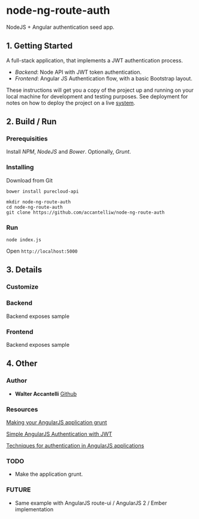 # node-ng-route-auth

NodeJS + Angular authentication seed app.

## 1. Getting Started

A full-stack application, that implements a JWT authentication process. 

* *Backend*: Node API with JWT token authentication.
* *Frontend*: Angular JS Authentication flow, with a basic Bootstrap layout.
  
These instructions will get you a copy of the project up and running on your local machine for development and testing purposes. See deployment for notes on how to deploy the project on a live [system](http://www.google.com).

## 2. Build / Run

### Prerequisities

Install *NPM*, *NodeJS* and *Bower*. Optionally, *Grunt*.

### Installing

Download from Git

~~~
bower install purecloud-api
~~~

    mkdir node-ng-route-auth
    cd node-ng-route-auth
    git clone https://github.com/accantelliw/node-ng-route-auth

### Run

``` node index.js ```

Open ``` http://localhost:5000 ``` 

## 3. Details

### Customize

### Backend

Backend exposes sample

### Frontend

Backend exposes sample


## 4. Other

### Author

* **Walter Accantelli** [Github](https://github.com/accantelliw)

### Resources

[Making your AngularJS application grunt](http://g00glen00b.be/angular-grunt/)

[Simple AngularJS Authentication with JWT](https://thinkster.io/angularjs-jwt-auth)

[Techniques for authentication in AngularJS applications](https://medium.com/opinionated-angularjs/techniques-for-authentication-in-angularjs-applications-7bbf0346acec#.ag4uas8ql)

### TODO

* Make the application grunt.

### FUTURE

* Same example with AngularJS route-ui / AngularJS 2 / Ember implementation
